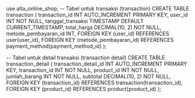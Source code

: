 use alta_online_shop;
-- Tabel untuk transaksi (transaction)
CREATE TABLE transaction (
    transaction_id INT AUTO_INCREMENT PRIMARY KEY,
    user_id INT NOT NULL,
    tanggal_transaksi TIMESTAMP DEFAULT CURRENT_TIMESTAMP,
    total_harga DECIMAL(10, 2) NOT NULL,
    metode_pembayaran_id INT,
    FOREIGN KEY (user_id) REFERENCES user(user_id),
    FOREIGN KEY (metode_pembayaran_id) REFERENCES payment_method(payment_method_id)
);

-- Tabel untuk detail transaksi (transaction detail)
CREATE TABLE transaction_detail (
    transaction_detail_id INT AUTO_INCREMENT PRIMARY KEY,
    transaction_id INT NOT NULL,
    product_id INT NOT NULL,
    jumlah_barang INT NOT NULL,
    subtotal DECIMAL(10, 2) NOT NULL,
    FOREIGN KEY (transaction_id) REFERENCES transaction(transaction_id),
    FOREIGN KEY (product_id) REFERENCES product(product_id)
);
